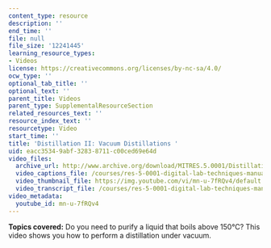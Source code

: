 ```yaml
---
content_type: resource
description: ''
end_time: ''
file: null
file_size: '12241445'
learning_resource_types:
- Videos
license: https://creativecommons.org/licenses/by-nc-sa/4.0/
ocw_type: ''
optional_tab_title: ''
optional_text: ''
parent_title: Videos
parent_type: SupplementalResourceSection
related_resources_text: ''
resource_index_text: ''
resourcetype: Video
start_time: ''
title: 'Distillation II: Vacuum Distillations '
uid: eacc3534-9abf-3283-8711-c00ced69e64d
video_files:
  archive_url: http://www.archive.org/download/MITRES.5.0001/DistillationIi_MitDigitalLabTechniquesManual.mp4
  video_captions_file: /courses/res-5-0001-digital-lab-techniques-manual-spring-2007/dfba4140f5455226880c0f25af02b9d3_mn-u-7fRQv4.vtt
  video_thumbnail_file: https://img.youtube.com/vi/mn-u-7fRQv4/default.jpg
  video_transcript_file: /courses/res-5-0001-digital-lab-techniques-manual-spring-2007/2a9a6c0cc30caa7c0d942d3be6401102_mn-u-7fRQv4.pdf
video_metadata:
  youtube_id: mn-u-7fRQv4
---
```


**Topics covered:** Do you need to purify a liquid that boils above 150°C? This video shows you how to perform a distillation under vacuum.

